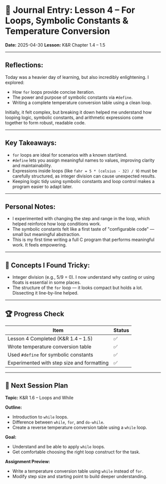 # 📓 Journal Entry: Lesson 4 – For Loops, Symbolic Constants & Temperature Conversion

**Date:** 2025-04-30
**Lesson:** K&R Chapter 1.4 – 1.5

---

## Reflections:

Today was a heavier day of learning, but also incredibly enlightening. I explored:

- How `for` loops provide concise iteration.
- The power and purpose of symbolic constants via `#define`.
- Writing a complete temperature conversion table using a clean loop.

Initially, it felt complex, but breaking it down helped me understand how looping logic, symbolic constants, and arithmetic expressions come together to form robust, readable code.

---

## Key Takeaways:

- `for` loops are ideal for scenarios with a known start/end.
- `#define` lets you assign meaningful names to values, improving clarity and maintainability.
- Expressions inside loops (like `fahr = 5 * (celsius - 32) / 9`) must be carefully structured, as integer division can cause unexpected results.
- Keeping logic tidy using symbolic constants and loop control makes a program easier to adapt later.

---

## Personal Notes:

- I experimented with changing the step and range in the loop, which helped reinforce how loop conditions work.
- The symbolic constants felt like a first taste of "configurable code" — small but meaningful abstraction.
- This is my first time writing a full C program that performs meaningful work. It feels empowering.

---

## 🧠 Concepts I Found Tricky:

- Integer division (e.g., 5/9 = 0). I now understand why casting or using floats is essential in some places.
- The structure of the `for` loop — it looks compact but holds a lot. Dissecting it line-by-line helped.

---

## 🏆 Progress Check

| Item                                       | Status |
| ------------------------------------------ | ------ |
| Lesson 4 Completed (K&R 1.4 – 1.5)         | ✅     |
| Wrote temperature conversion table         | ✅     |
| Used `#define` for symbolic constants      | ✅     |
| Experimented with step size and formatting | ✅     |

---

## 📅 Next Session Plan

**Topic:** K&R 1.6 – Loops and While

**Outline:**

- Introduction to `while` loops.
- Difference between `while`, `for`, and `do-while`.
- Create a reverse temperature conversion table using a `while` loop.

**Goal:**

- Understand and be able to apply `while` loops.
- Get comfortable choosing the right loop construct for the task.

**Assignment Preview:**

- Write a temperature conversion table using `while` instead of `for`.
- Modify step size and starting point to build deeper understanding.
